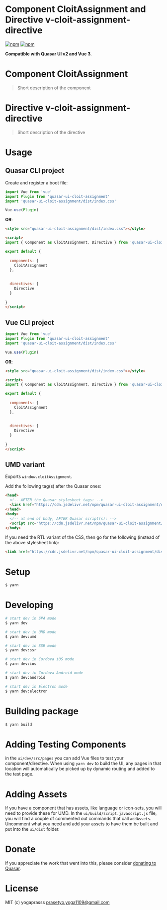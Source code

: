 # Component CloitAssignment and Directive v-cloit-assignment-directive

[![npm](https://img.shields.io/npm/v/quasar-ui-cloit-assignment.svg?label=quasar-ui-cloit-assignment)](https://www.npmjs.com/package/quasar-ui-cloit-assignment)
[![npm](https://img.shields.io/npm/dt/quasar-ui-cloit-assignment.svg)](https://www.npmjs.com/package/quasar-ui-cloit-assignment)

**Compatible with Quasar UI v2 and Vue 3**.


# Component CloitAssignment
> Short description of the component



# Directive v-cloit-assignment-directive
> Short description of the directive


# Usage

## Quasar CLI project

Create and register a boot file:

```js
import Vue from 'vue'
import Plugin from 'quasar-ui-cloit-assignment'
import 'quasar-ui-cloit-assignment/dist/index.css'

Vue.use(Plugin)
```

**OR**:

```html
<style src="quasar-ui-cloit-assignment/dist/index.css"></style>

<script>
import { Component as CloitAssignment, Directive } from 'quasar-ui-cloit-assignment'

export default {
  
  components: {
    CloitAssignment
  },
  
  
  directives: {
    Directive
  }
  
}
</script>
```

## Vue CLI project

```js
import Vue from 'vue'
import Plugin from 'quasar-ui-cloit-assignment'
import 'quasar-ui-cloit-assignment/dist/index.css'

Vue.use(Plugin)
```

**OR**:

```html
<style src="quasar-ui-cloit-assignment/dist/index.css"></style>

<script>
import { Component as CloitAssignment, Directive } from 'quasar-ui-cloit-assignment'

export default {
  
  components: {
    CloitAssignment
  },
  
  
  directives: {
    Directive
  }
  
}
</script>
```

## UMD variant

Exports `window.cloitAssignment`.

Add the following tag(s) after the Quasar ones:

```html
<head>
  <!-- AFTER the Quasar stylesheet tags: -->
  <link href="https://cdn.jsdelivr.net/npm/quasar-ui-cloit-assignment/dist/index.min.css" rel="stylesheet" type="text/css">
</head>
<body>
  <!-- at end of body, AFTER Quasar script(s): -->
  <script src="https://cdn.jsdelivr.net/npm/quasar-ui-cloit-assignment/dist/index.umd.min.js"></script>
</body>
```
If you need the RTL variant of the CSS, then go for the following (instead of the above stylesheet link):
```html
<link href="https://cdn.jsdelivr.net/npm/quasar-ui-cloit-assignment/dist/index.rtl.min.css" rel="stylesheet" type="text/css">
```

# Setup
```bash
$ yarn
```

# Developing
```bash
# start dev in SPA mode
$ yarn dev

# start dev in UMD mode
$ yarn dev:umd

# start dev in SSR mode
$ yarn dev:ssr

# start dev in Cordova iOS mode
$ yarn dev:ios

# start dev in Cordova Android mode
$ yarn dev:android

# start dev in Electron mode
$ yarn dev:electron
```

# Building package
```bash
$ yarn build
```

# Adding Testing Components
in the `ui/dev/src/pages` you can add Vue files to test your component/directive. When using `yarn dev` to build the UI, any pages in that location will automatically be picked up by dynamic routing and added to the test page.

# Adding Assets
If you have a component that has assets, like language or icon-sets, you will need to provide these for UMD. In the `ui/build/script.javascript.js` file, you will find a couple of commented out commands that call `addAssets`. Uncomment what you need and add your assets to have them be built and put into the `ui/dist` folder.

# Donate
If you appreciate the work that went into this, please consider [donating to Quasar](https://donate.quasar.dev).

# License
MIT (c) yogaprasss <prasetyo.yoga1109@gmail.com>
